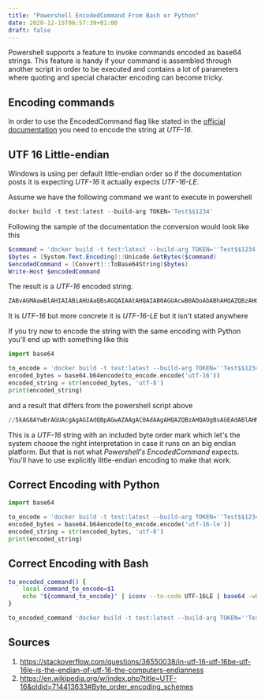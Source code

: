 ```yaml
---
title: "Powershell EncodedCommand From Bash or Python"
date: 2020-12-15T06:57:39+01:00
draft: false
---
```


Powershell supports a feature to invoke commands encoded as base64 strings. This feature is handy if your command is assembled through another script in order to be executed and contains a lot of parameters where quoting and special character encoding can become tricky.

## Encoding commands

In order to use the EncodedCommand flag like stated in the [official documentation](https://docs.microsoft.com/en-us/powershell/module/microsoft.powershell.core/about/about_pwsh?view=powershell-7.1#-encodedcommand---e---ec) you need to encode the string at *UTF-16*.

## UTF 16 Little-endian

Windows is using per default little-endian order so if the documentation posts it is expecting *UTF-16* it actually expects *UTF-16-LE*.

Assume we have the following command we want to execute in powershell

```powershell
docker build -t test:latest --build-arg TOKEN='Test$$1234'
```

Following the sample of the documentation the conversion would look like this

```powershell
$command = 'docker build -t test:latest --build-arg TOKEN=''Test$$1234'' .'
$bytes = [System.Text.Encoding]::Unicode.GetBytes($command)
$encodedCommand = [Convert]::ToBase64String($bytes)
Write-Host $encodedCommand
```

The result is a *UTF-16* encoded string.

```bash
ZABvAGMAawBlAHIAIABiAHUAaQBsAGQAIAAtAHQAIAB0AGUAcwB0ADoAbABhAHQAZQBzAHQAIAAtAC0AYgB1AGkAbABkAC0AYQByAGcAIABUAE8ASwBFAE4APQAnAFQAZQBzAHQAJAAkADEAMgAzADQAJwAgAC4A
```

It is *UTF-16* but more concrete it is *UTF-16-LE* but it isn't stated anywhere

If you try now to encode the string with the same encoding with Python you'll end up with something like this

```python
import base64

to_encode = 'docker build -t test:latest --build-arg TOKEN=''Test$$1234'' .'
encoded_bytes = base64.b64encode(to_encode.encode('utf-16'))
encoded_string = str(encoded_bytes, 'utf-8')
print(encoded_string)
```

and a result that differs from the powershell script above

```powershell
//5kAG8AYwBrAGUAcgAgAGIAdQBpAGwAZAAgAC0AdAAgAHQAZQBzAHQAOgBsAGEAdABlAHMAdAAgAC0ALQBiAHUAaQBsAGQALQBhAHIAZwAgAFQATwBLAEUATgA9AFQAZQBzAHQAJAAkADEAMgAzADQAIAAuAA==
```

This is a *UTF-16* string with an included byte order mark which let's the system choose the right interpretation in case it runs on an big endian platform. But that is not what *Powershell's EncodedCommand* expects. You'll have to use explicitly little-endian encoding to make that work.

## Correct Encoding with Python

```python
import base64

to_encode = 'docker build -t test:latest --build-arg TOKEN=''Test$$1234'' .'
encoded_bytes = base64.b64encode(to_encode.encode('utf-16-le'))
encoded_string = str(encoded_bytes, 'utf-8')
print(encoded_string)
```

## Correct Encoding with Bash

```bash
to_encoded_command() {
    local command_to_encode=$1
    echo "${command_to_encode}" | iconv --to-code UTF-16LE | base64 -w0
}

to_encoded_command 'docker build -t test:latest --build-arg TOKEN=''Test$$1234'' .'
```

## Sources

1. https://stackoverflow.com/questions/36550038/in-utf-16-utf-16be-utf-16le-is-the-endian-of-utf-16-the-computers-endianness
2. https://en.wikipedia.org/w/index.php?title=UTF-16&oldid=714413633#Byte_order_encoding_schemes